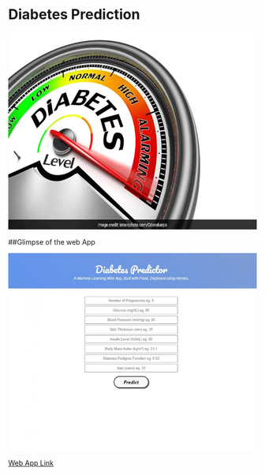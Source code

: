# Diabetes Prediction

<img src="https://github.com/vishvpatel-97/Diabetes_predictor/blob/master/static/diabetes.webp" width=700, height=400>

##Glimpse of the web App

<img src="https://github.com/vishvpatel-97/Diabetes_predictor/blob/master/static/Diabetes.gif" width=700, height=400>

[Web App Link](http://diabetes-predictor-app-ml.herokuapp.com/predict)
